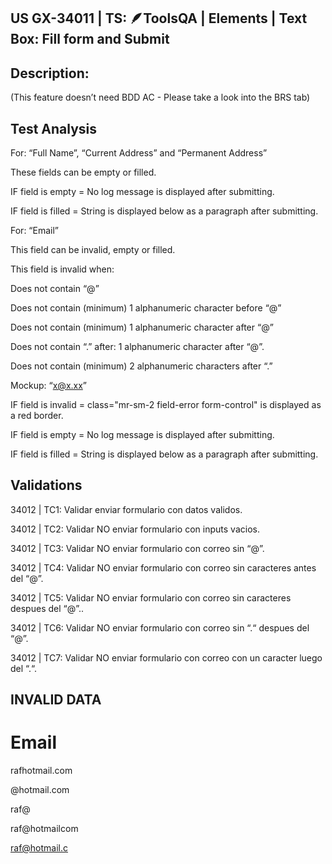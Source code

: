 ## US GX-34011 | TS: 🪶ToolsQA | Elements | Text Box: Fill form and Submit

## Description:

(This feature doesn’t need BDD AC - Please take a look into the BRS tab)

## Test Analysis

For: “Full Name”, “Current Address” and “Permanent Address”

These fields can be empty or filled.

IF field is empty = No log message is displayed after submitting.

IF field is filled = String is displayed below as a paragraph after submitting.

For: “Email”

This field can be invalid, empty or filled.

This field is invalid when:

Does not contain “@”

Does not contain (minimum) 1 alphanumeric character before “@”

Does not contain (minimum) 1 alphanumeric character after “@”

Does not contain “.” after: 1 alphanumeric character after “@”.

Does not contain (minimum) 2 alphanumeric characters after “.”

Mockup: “x@x.xx”

IF field is invalid = class="mr-sm-2 field-error form-control" is displayed as a red border.

IF field is empty = No log message is displayed after submitting.

IF field is filled = String is displayed below as a paragraph after submitting.

## Validations

34012 | TC1: Validar enviar formulario con datos validos.

34012 | TC2: Validar NO enviar formulario con inputs vacios.

34012 | TC3: Validar NO enviar formulario con correo sin “@”.

34012 | TC4: Validar NO enviar formulario con correo sin caracteres antes del “@”.

34012 | TC5: Validar NO enviar formulario con correo sin caracteres despues del “@”..

34012 | TC6: Validar NO enviar formulario con correo sin “.“ despues del “@”.

34012 | TC7: Validar NO enviar formulario con correo con un caracter luego del “.“.

## INVALID DATA

# Email

rafhotmail.com

@hotmail.com

raf@

raf@hotmailcom

raf@hotmail.c
